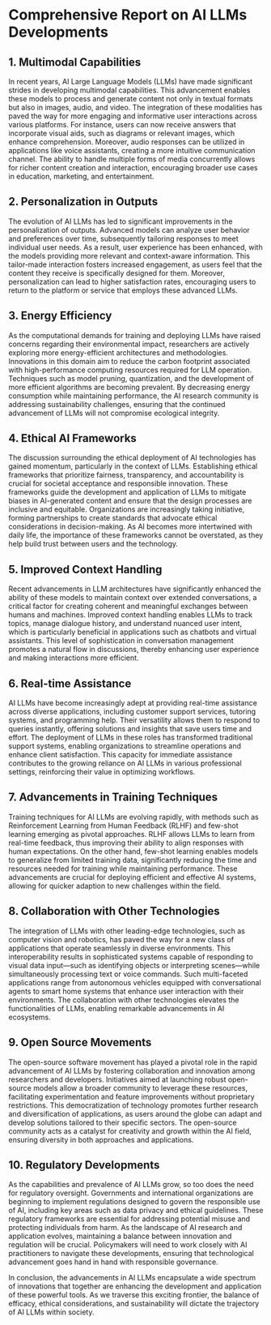 # Comprehensive Report on AI LLMs Developments

## 1. Multimodal Capabilities
In recent years, AI Large Language Models (LLMs) have made significant strides in developing multimodal capabilities. This advancement enables these models to process and generate content not only in textual formats but also in images, audio, and video. The integration of these modalities has paved the way for more engaging and informative user interactions across various platforms. For instance, users can now receive answers that incorporate visual aids, such as diagrams or relevant images, which enhance comprehension. Moreover, audio responses can be utilized in applications like voice assistants, creating a more intuitive communication channel. The ability to handle multiple forms of media concurrently allows for richer content creation and interaction, encouraging broader use cases in education, marketing, and entertainment.

## 2. Personalization in Outputs
The evolution of AI LLMs has led to significant improvements in the personalization of outputs. Advanced models can analyze user behavior and preferences over time, subsequently tailoring responses to meet individual user needs. As a result, user experience has been enhanced, with the models providing more relevant and context-aware information. This tailor-made interaction fosters increased engagement, as users feel that the content they receive is specifically designed for them. Moreover, personalization can lead to higher satisfaction rates, encouraging users to return to the platform or service that employs these advanced LLMs.

## 3. Energy Efficiency
As the computational demands for training and deploying LLMs have raised concerns regarding their environmental impact, researchers are actively exploring more energy-efficient architectures and methodologies. Innovations in this domain aim to reduce the carbon footprint associated with high-performance computing resources required for LLM operation. Techniques such as model pruning, quantization, and the development of more efficient algorithms are becoming prevalent. By decreasing energy consumption while maintaining performance, the AI research community is addressing sustainability challenges, ensuring that the continued advancement of LLMs will not compromise ecological integrity.

## 4. Ethical AI Frameworks
The discussion surrounding the ethical deployment of AI technologies has gained momentum, particularly in the context of LLMs. Establishing ethical frameworks that prioritize fairness, transparency, and accountability is crucial for societal acceptance and responsible innovation. These frameworks guide the development and application of LLMs to mitigate biases in AI-generated content and ensure that the design processes are inclusive and equitable. Organizations are increasingly taking initiative, forming partnerships to create standards that advocate ethical considerations in decision-making. As AI becomes more intertwined with daily life, the importance of these frameworks cannot be overstated, as they help build trust between users and the technology.

## 5. Improved Context Handling
Recent advancements in LLM architectures have significantly enhanced the ability of these models to maintain context over extended conversations, a critical factor for creating coherent and meaningful exchanges between humans and machines. Improved context handling enables LLMs to track topics, manage dialogue history, and understand nuanced user intent, which is particularly beneficial in applications such as chatbots and virtual assistants. This level of sophistication in conversation management promotes a natural flow in discussions, thereby enhancing user experience and making interactions more efficient.

## 6. Real-time Assistance
AI LLMs have become increasingly adept at providing real-time assistance across diverse applications, including customer support services, tutoring systems, and programming help. Their versatility allows them to respond to queries instantly, offering solutions and insights that save users time and effort. The deployment of LLMs in these roles has transformed traditional support systems, enabling organizations to streamline operations and enhance client satisfaction. This capacity for immediate assistance contributes to the growing reliance on AI LLMs in various professional settings, reinforcing their value in optimizing workflows.

## 7. Advancements in Training Techniques
Training techniques for AI LLMs are evolving rapidly, with methods such as Reinforcement Learning from Human Feedback (RLHF) and few-shot learning emerging as pivotal approaches. RLHF allows LLMs to learn from real-time feedback, thus improving their ability to align responses with human expectations. On the other hand, few-shot learning enables models to generalize from limited training data, significantly reducing the time and resources needed for training while maintaining performance. These advancements are crucial for deploying efficient and effective AI systems, allowing for quicker adaption to new challenges within the field.

## 8. Collaboration with Other Technologies
The integration of LLMs with other leading-edge technologies, such as computer vision and robotics, has paved the way for a new class of applications that operate seamlessly in diverse environments. This interoperability results in sophisticated systems capable of responding to visual data input—such as identifying objects or interpreting scenes—while simultaneously processing text or voice commands. Such multi-faceted applications range from autonomous vehicles equipped with conversational agents to smart home systems that enhance user interaction with their environments. The collaboration with other technologies elevates the functionalities of LLMs, enabling remarkable advancements in AI ecosystems.

## 9. Open Source Movements
The open-source software movement has played a pivotal role in the rapid advancement of AI LLMs by fostering collaboration and innovation among researchers and developers. Initiatives aimed at launching robust open-source models allow a broader community to leverage these resources, facilitating experimentation and feature improvements without proprietary restrictions. This democratization of technology promotes further research and diversification of applications, as users around the globe can adapt and develop solutions tailored to their specific sectors. The open-source community acts as a catalyst for creativity and growth within the AI field, ensuring diversity in both approaches and applications.

## 10. Regulatory Developments
As the capabilities and prevalence of AI LLMs grow, so too does the need for regulatory oversight. Governments and international organizations are beginning to implement regulations designed to govern the responsible use of AI, including key areas such as data privacy and ethical guidelines. These regulatory frameworks are essential for addressing potential misuse and protecting individuals from harm. As the landscape of AI research and application evolves, maintaining a balance between innovation and regulation will be crucial. Policymakers will need to work closely with AI practitioners to navigate these developments, ensuring that technological advancement goes hand in hand with responsible governance. 

In conclusion, the advancements in AI LLMs encapsulate a wide spectrum of innovations that together are enhancing the development and application of these powerful tools. As we traverse this exciting frontier, the balance of efficacy, ethical considerations, and sustainability will dictate the trajectory of AI LLMs within society.